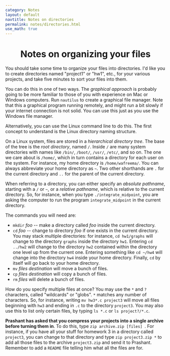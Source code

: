 ```yaml
---
category: Notes
layout: default
navtitle: Notes on directories
permalink: notes/directories.html
use_math: true
---
```


<center><h1>Notes on organizing your files</h1></center>

You should take some time to organize your files into directories. I'd like you to create directories named "project1" or "hw1", etc., for your various projects, and take five minutes to sort your files into them.

You can do this in one of two ways. The *graphical approach* is probably going to be more familiar to those of you with experience on Mac or Windows computers. Run `nautilus` to create a graphical file manager. Note that this a graphical program running remotely, and might 
run a bit slowly if your internet connection is not solid. You can use this just as you use the Windows file manager.

Alternatively, you can use the Linux command line to do this. The first concept to understand is the Linux directory naming structure.

On a Linux system, files are stored in a *hierarchical directory tree*. The base of the tree is the *root directory*, named `/`. Inside `/` are many system directories with names like `/bin/`, `/boot/`, `/usr/`, `/etc/`, and so on. The one we care about is `/home/`, which in turn contains a directory for each user on the system. For instance, my home directory is `/home/wafreema/`. You can always abbreviate your home directory as `~`. Two other shorthands are `.` for the current directory and `..` for the parent of the current directory.

When referring to a directory, you can either specify an *absolute pathname*, starting with a `/` or `~`, or a *relative pathname*, which is relative to the current directory. So, for instance, when you type `./integrate_midpoint`, you are asking the computer to run the program `integrate_midpoint` in the current directory. 


The commands you will need are:

* `mkdir` *foo* -- make a directory called *foo* inside the current directory.
* `cd` *foo* -- change to directory *foo* if one exists in the current directory. You may stack multiple directories: for instance, `cd hw1/graphs` will change to the directory `graphs` inside the directory `hw1`. Entering `cd ../hw2` will change to the directory `hw2` contained within the directory one level up from the current one. Entering something like `cd ~/hw4` will change into the directory `hw4` inside your home directory. Finally, `cd` by itself will go back to your home directory.
* `mv` *files* *destination* will move a bunch of files.
* `cp` *files* *destination* will copy a bunch of files.
* `rm`  *files* will delete a bunch of files.

How do you specify multiple files at once? You may use the `*` and `?` characters, called "wildcards" or "globs". `*` matches any number of characters. So, for instance, writing `mv hw3*.c project3` will move all files beginning with `hw3` and ending in `.c` to the directory `project3`. You may also use this to list only certain files, by typing `ls *.c` or `ls project?/*.c`.

**Prashant has asked that you compress your projects into a single archive before turning them in**. To do this, type `zip archive.zip [files] `. For instance, if you have all your stuff for homework 3 in a directory called `project3`, you can change to that directory and type `zip project3.zip *` to add all those files to the archive `project3.zip` and send it to Prashant. Remember to add a `README` file telling him what all the files are for.
